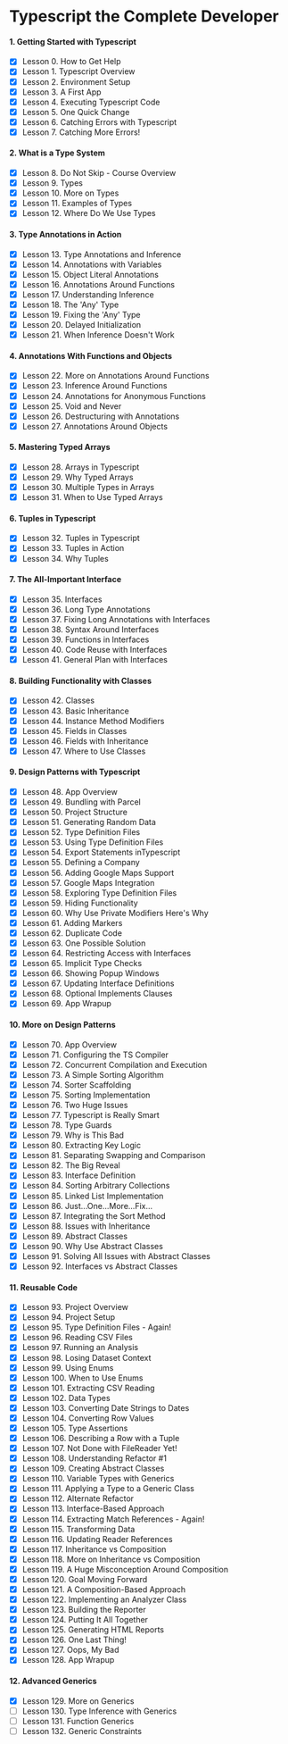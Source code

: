# Typescript the Complete Developer

#### 1. Getting Started with Typescript

- [x] Lesson 0. How to Get Help
- [x] Lesson 1. Typescript Overview
- [x] Lesson 2. Environment Setup
- [x] Lesson 3. A First App
- [x] Lesson 4. Executing Typescript Code
- [x] Lesson 5. One Quick Change
- [x] Lesson 6. Catching Errors with Typescript
- [x] Lesson 7. Catching More Errors!

#### 2. What is a Type System

- [x] Lesson 8. Do Not Skip - Course Overview
- [x] Lesson 9. Types
- [x] Lesson 10. More on Types
- [x] Lesson 11. Examples of Types
- [x] Lesson 12. Where Do We Use Types

#### 3. Type Annotations in Action

- [x] Lesson 13. Type Annotations and Inference
- [x] Lesson 14. Annotations with Variables
- [x] Lesson 15. Object Literal Annotations
- [x] Lesson 16. Annotations Around Functions
- [x] Lesson 17. Understanding Inference
- [x] Lesson 18. The 'Any' Type
- [x] Lesson 19. Fixing the 'Any' Type
- [x] Lesson 20. Delayed Initialization
- [x] Lesson 21. When Inference Doesn't Work

#### 4. Annotations With Functions and Objects

- [x] Lesson 22. More on Annotations Around Functions
- [x] Lesson 23. Inference Around Functions
- [x] Lesson 24. Annotations for Anonymous Functions
- [x] Lesson 25. Void and Never
- [x] Lesson 26. Destructuring with Annotations
- [x] Lesson 27. Annotations Around Objects

#### 5. Mastering Typed Arrays

- [x] Lesson 28. Arrays in Typescript
- [x] Lesson 29. Why Typed Arrays
- [x] Lesson 30. Multiple Types in Arrays
- [x] Lesson 31. When to Use Typed Arrays

#### 6. Tuples in Typescript

- [x] Lesson 32. Tuples in Typescript
- [x] Lesson 33. Tuples in Action
- [x] Lesson 34. Why Tuples

#### 7. The All-Important Interface

- [x] Lesson 35. Interfaces
- [x] Lesson 36. Long Type Annotations
- [x] Lesson 37. Fixing Long Annotations with Interfaces
- [x] Lesson 38. Syntax Around Interfaces
- [x] Lesson 39. Functions in Interfaces
- [x] Lesson 40. Code Reuse with Interfaces
- [x] Lesson 41. General Plan with Interfaces

#### 8. Building Functionality with Classes

- [x] Lesson 42. Classes
- [x] Lesson 43. Basic Inheritance
- [x] Lesson 44. Instance Method Modifiers
- [x] Lesson 45. Fields in Classes
- [x] Lesson 46. Fields with Inheritance
- [x] Lesson 47. Where to Use Classes

#### 9. Design Patterns with Typescript

- [x] Lesson 48. App Overview
- [x] Lesson 49. Bundling with Parcel
- [x] Lesson 50. Project Structure
- [x] Lesson 51. Generating Random Data
- [x] Lesson 52. Type Definition Files
- [x] Lesson 53. Using Type Definition Files
- [x] Lesson 54. Export Statements inTypescript
- [x] Lesson 55. Defining a Company
- [x] Lesson 56. Adding Google Maps Support
- [x] Lesson 57. Google Maps Integration
- [x] Lesson 58. Exploring Type Definition Files
- [x] Lesson 59. Hiding Functionality
- [x] Lesson 60. Why Use Private Modifiers Here's Why
- [x] Lesson 61. Adding Markers
- [x] Lesson 62. Duplicate Code
- [x] Lesson 63. One Possible Solution
- [x] Lesson 64. Restricting Access with Interfaces
- [x] Lesson 65. Implicit Type Checks
- [x] Lesson 66. Showing Popup Windows
- [x] Lesson 67. Updating Interface Definitions
- [x] Lesson 68. Optional Implements Clauses
- [x] Lesson 69. App Wrapup

#### 10. More on Design Patterns

- [x] Lesson 70. App Overview
- [x] Lesson 71. Configuring the TS Compiler
- [x] Lesson 72. Concurrent Compilation and Execution
- [x] Lesson 73. A Simple Sorting Algorithm
- [x] Lesson 74. Sorter Scaffolding
- [x] Lesson 75. Sorting Implementation
- [x] Lesson 76. Two Huge Issues
- [x] Lesson 77. Typescript is Really Smart
- [x] Lesson 78. Type Guards
- [x] Lesson 79. Why is This Bad
- [x] Lesson 80. Extracting Key Logic
- [x] Lesson 81. Separating Swapping and Comparison
- [x] Lesson 82. The Big Reveal
- [x] Lesson 83. Interface Definition
- [x] Lesson 84. Sorting Arbitrary Collections
- [x] Lesson 85. Linked List Implementation
- [x] Lesson 86. Just...One...More...Fix...
- [x] Lesson 87. Integrating the Sort Method
- [x] Lesson 88. Issues with Inheritance
- [x] Lesson 89. Abstract Classes
- [x] Lesson 90. Why Use Abstract Classes
- [x] Lesson 91. Solving All Issues with Abstract Classes
- [x] Lesson 92. Interfaces vs Abstract Classes

#### 11. Reusable Code

- [x] Lesson 93. Project Overview
- [x] Lesson 94. Project Setup
- [x] Lesson 95. Type Definition Files - Again!
- [x] Lesson 96. Reading CSV Files
- [x] Lesson 97. Running an Analysis
- [x] Lesson 98. Losing Dataset Context
- [x] Lesson 99. Using Enums
- [x] Lesson 100. When to Use Enums
- [x] Lesson 101. Extracting CSV Reading
- [x] Lesson 102. Data Types
- [x] Lesson 103. Converting Date Strings to Dates
- [x] Lesson 104. Converting Row Values
- [x] Lesson 105. Type Assertions
- [x] Lesson 106. Describing a Row with a Tuple
- [x] Lesson 107. Not Done with FileReader Yet!
- [x] Lesson 108. Understanding Refactor #1
- [x] Lesson 109. Creating Abstract Classes
- [x] Lesson 110. Variable Types with Generics
- [x] Lesson 111. Applying a Type to a Generic Class
- [x] Lesson 112. Alternate Refactor
- [x] Lesson 113. Interface-Based Approach
- [x] Lesson 114. Extracting Match References - Again!
- [x] Lesson 115. Transforming Data
- [x] Lesson 116. Updating Reader References
- [x] Lesson 117. Inheritance vs Composition
- [x] Lesson 118. More on Inheritance vs Composition
- [x] Lesson 119. A Huge Misconception Around Composition
- [x] Lesson 120. Goal Moving Forward
- [x] Lesson 121. A Composition-Based Approach
- [x] Lesson 122. Implementing an Analyzer Class
- [x] Lesson 123. Building the Reporter
- [x] Lesson 124. Putting It All Together
- [x] Lesson 125. Generating HTML Reports
- [x] Lesson 126. One Last Thing!
- [x] Lesson 127. Oops, My Bad
- [x] Lesson 128. App Wrapup

#### 12. Advanced Generics
- [x] Lesson 129. More on Generics
- [ ] Lesson 130. Type Inference with Generics
- [ ] Lesson 131. Function Generics
- [ ] Lesson 132. Generic Constraints
